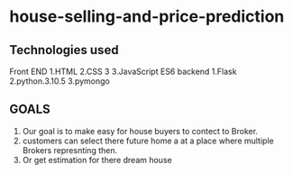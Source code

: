 # house-selling-and-price-prediction

## Technologies used
 Front END
   1.HTML
   2.CSS 3
   3.JavaScript ES6
 backend 
   1.Flask
   2.python.3.10.5
   3.pymongo
## GOALS
   1.   Our goal is to make easy for house buyers to contect to Broker.
   2.   customers can select there future home a at a place where multiple Brokers represnting then.
   3.   Or get estimation for there dream house
